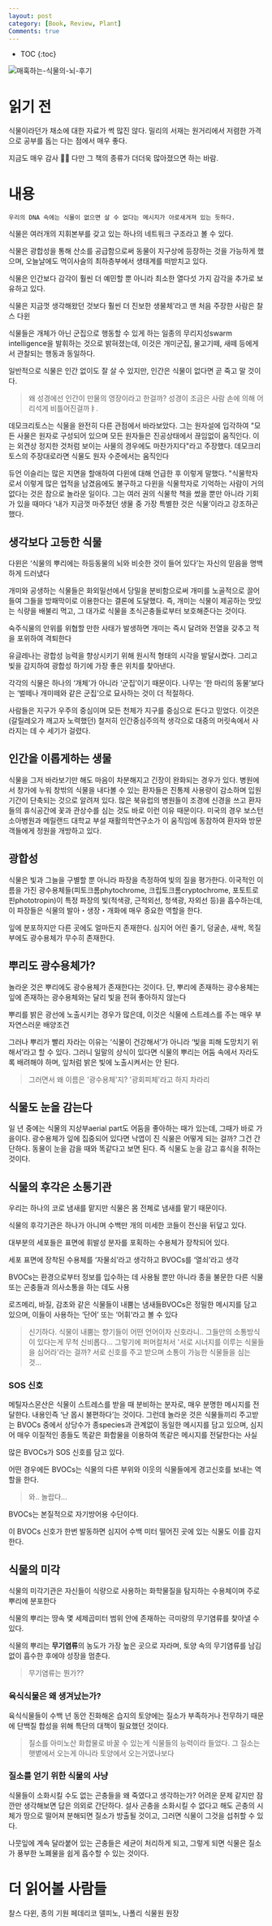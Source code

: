 ```yaml
---
layout: post
category: [Book, Review, Plant]
Comments: true
---
```


* TOC
{:toc}


![매혹하는-식물의-뇌-후기](https://user-images.githubusercontent.com/35059428/56203165-3e0e2580-6077-11e9-8c37-b8fdb12c728a.jpg)


# 읽기 전

식물이라던가 채소에 대한 자료가 썩 많진 않다.
밀리의 서재는 원거리에서 저렴한 가격으로 공부를 돕는 다는 점에서 매우 좋다.

지금도 매우 감사 🙏🏻
다만 그 책의 종류가 더더욱 많아졌으면 하는 바람.


# 내용


```
우리의 DNA 속에는 식물이 없으면 살 수 없다는 메시지가 아로새겨져 있는 듯하다.
```


식물은 여러개의 지휘본부를 갖고 있는 하나의 네트워크 구조라고 볼 수 있다.

식물은 광합성을 통해 산소를 공급함으로써 동물이 지구상에 등장하는 것을 가능하게 했으며, 오늘날에도 먹이사슬의 최하층부에서 생태계를 떠받치고 있다. 

식물은 인간보다 감각이 훨씬 더 예민할 뿐 아니라 최소한 열다섯 가지 감각을 추가로 보유하고 있다. 

식물은 지금껏 생각해왔던 것보다 훨씬 더 진보한 생물체’라고 맨 처음 주장한 사람은 찰스 다윈

식물들은 개체가 아닌 군집으로 행동할 수 있게 하는 일종의 무리지성swarm intelligence을 발휘하는 것으로 밝혀졌는데, 이것은 개미군집, 물고기떼, 새떼 등에게서 관찰되는 행동과 동일하다.

일반적으로 식물은 인간 없이도 잘 살 수 있지만, 인간은 식물이 없다면 곧 죽고 말 것이다.

> 왜 성경에선 인간이 만물의 영장이라고 한걸까? 성경이 조금은 사람 손에 의해 어리석게 비틀어진걸까ㅑ. 

 데모크리토스는 식물을 완전히 다른 관점에서 바라보았다. 그는 원자설에 입각하여 "모든 사물은 원자로 구성되어 있으며 모든 원자들은 진공상태에서 끊임없이 움직인다. 이는 외견상 정지한 것처럼 보이는 사물의 경우에도 마찬가지다"라고 주장했다. 데모크리토스의 주장대로라면 식물도 원자 수준에서는 움직인다
 
 듀언 이슬리는 많은 지면을 할애하여 다윈에 대해 언급한 후 이렇게 말했다. "식물학자로서 이렇게 많은 업적을 남겼음에도 불구하고 다윈을 식물학자로 기억하는 사람이 거의 없다는 것은 참으로 놀라운 일이다. 그는 여러 권의 식물학 책을 썼을 뿐만 아니라 기회가 있을 때마다 ‘내가 지금껏 마주쳤던 생물 중 가장 특별한 것은 식물’이라고 강조하곤 했다.
 
## 생각보다 고등한 식물
 
 다윈은 ‘식물의 뿌리에는 하등동물의 뇌와 비슷한 것이 들어 있다’는 자신의 믿음을 명백하게 드러냈다
 
 개미와 공생하는 식물들은 화외밀선에서 당밀을 분비함으로써 개미를 노골적으로 끌어들여 그들을 방패막이로 이용한다는 결론에 도달했다. 즉, 개미는 식물이 제공하는 맛있는 식량을 배불리 먹고, 그 대가로 식물을 초식곤충들로부터 보호해준다는 것이다.
 
숙주식물의 안위를 위협할 만한 사태가 발생하면 개미는
즉시 달려와 전열을 갖추고 적을 포위하여 격퇴한다
 
 유글레나는 광합성 능력을 향상시키기 위해 원시적 형태의 시각을 발달시켰다. 그리고 빛을 감지하여 광합성 하기에 가장 좋은 위치를 찾아낸다.
 
 각각의 식물은 하나의 ‘개체’가 아니라 ‘군집’이기 때문이다. 나무는 ‘한 마리의 동물’보다는 ‘벌떼나 개미떼와 같은 군집’으로 묘사하는 것이 더 적절하다.
 
 사람들은 지구가 우주의 중심이며 모든 천체가 지구를 중심으로 돈다고 믿었다. 이것은 (갈릴레오가 깨고자 노력했던) 철저히 인간중심주의적 생각으로
대중의 머릿속에서 사라지는 데 수 세기가 걸렸다.

## 인간을 이롭게하는 생물

 식물을 그저 바라보기만 해도 마음이 차분해지고 긴장이 완화되는 경우가 있다. 병원에서 창가에 누워 창밖의 식물을 내다볼 수 있는 환자들은 진통제 사용량이 감소하며 입원기간이 단축되는 것으로 알려져 있다. 많은 북유럽의 병원들이 조경에 신경을 쓰고 환자들의 휴식공간에 꽃과 관상수를 심는 것도 바로 이런 이유 때문이다. 미국의 경우 보스턴 소아병원과 메릴랜드 대학교 부설 재활의학연구소가 이 움직임에 동참하여 환자와 방문객들에게 정원을 개방하고 있다.
 

## 광합성

식물은 빛과 그늘을 구별할 뿐 아니라 파장을 측정하여 빛의 질을 평가한다. 이국적인 이름을 가진 광수용체들(피토크롬phytochrome, 크립토크롬cryptochrome, 포토트로핀phototropin)이 특정 파장의 빛(적색광, 근적외선, 청색광, 자외선 등)을 흡수하는데, 이 파장들은 식물의 발아・생장・개화에 매우 중요한 역할을 한다.
 
 잎에 분포하지만 다른 곳에도 얼마든지 존재한다. 심지어 어린 줄기, 덩굴손, 새싹, 목질부에도 광수용체가 무수히 존재한다.
 
## 뿌리도 광수용체가?
 
 놀라운 것은 뿌리에도 광수용체가 존재한다는 것이다.
 단, 뿌리에 존재하는 광수용체는 잎에 존재하는 광수용체와는 달리 빛을 전혀 좋아하지 않는다
 
 뿌리를 밝은 광선에 노출시키는 경우가 많은데, 이것은 식물에 스트레스를 주는 매우 부자연스러운 배양조건
 
 그러나 뿌리가 빨리 자라는 이유는 ‘식물이 건강해서’가 아니라 ‘빛을 피해 도망치기 위해서’라고 할 수 있다. 그러니 일말의 상식이 있다면 식물의 뿌리는 어둠 속에서 자라도록 배려해야 하며, 잎처럼 밝은 빛에 노출시켜서는 안 된다.
 
> 그러면서 왜 이름은 '광수용체'지? '광회피체'라고 하지 차라리
 
## 식물도 눈을 감는다

일 년 중에는 식물의 지상부aerial
part도 어둠을 좋아하는 때가 있는데, 그때가 바로 가을이다.
광수용체가 잎에 집중되어 있다면 낙엽이 진 식물은 어떻게 되는 걸까? 그건 간단하다. 동물이 눈을 감을 때와 똑같다고 보면 된다. 즉 식물도 눈을 감고 휴식을 취하는 것이다.

## 식물의 후각은 소통기관

우리는 하나의 코로 냄새를 맡지만 식물은 몸 전체로 냄새를 맡기 때문이다.

식물의 후각기관은 하나가 아니며 수백만 개의 미세한 코들이 전신을 뒤덮고 있다.

 대부분의 세포들은 표면에 휘발성 분자를 포획하는 수용체가 장착되어 있다.
 
 세포 표면에 장착된 수용체를 ‘자물쇠’라고 생각하고 BVOCs를 ‘열쇠’라고 생각
 
 BVOCs는 환경으로부터 정보를 입수하는 데 사용될 뿐만 아니라 종을 불문한 다른 식물 또는 곤충들과 의사소통을 하는 데도 사용
 
 로즈메리, 바질, 감초와 같은 식물들이 내뿜는 냄새들BVOCs은 정밀한 메시지를 담고 있으며, 이들이 사용하는 ‘단어’ 또는 ‘어휘’라고 볼 수 있다
 
 > 신기하다. 식물이 내뿜는 향기들이 어떤 언어이자 신호라니.. 그들만의 소통방식이 있다는게 무척 신비롭다...
> 그렇기에 퍼머컬처서 '서로 시너지를 이루는 식물들을 심어라'라는 걸까? 서로 신호를 주고 받으며 소통이 가능한 식물들을 심는 것...
 
### SOS 신호
 
 메틸자스몬산은 식물이 스트레스를 받을 때 분비하는 분자로, 매우 분명한 메시지를 전달한다. 내용인즉 ‘난 몹시 불편하다’는 것이다. 그런데 놀라운 것은 식물들끼리 주고받는 BVOCs 중에서 상당수가 종species과 관계없이 동일한 메시지를 담고 있으며, 심지어 매우 이질적인 종들도 똑같은 화합물을 이용하여 똑같은 메시지를 전달한다는 사실
 
 많은 BVOCs가 SOS 신호를 담고 있다.
 
 어떤 경우에든 BVOCs는 식물의 다른 부위와 이웃의 식물들에게 경고신호를 보내는 역할을 한다.

> 와.. 놀랍다...

BVOCs는 본질적으로 자기방어용 수단이다.

이 BVOCs 신호가 한번 발동하면 심지어 수백 미터 떨어진 곳에 있는 식물도 이를 감지한다.


## 식물의 미각

식물의 미각기관은 자신들이 식량으로 사용하는 화학물질을 탐지하는 수용체이며 주로 뿌리에 분포한다

식물의 뿌리는 땅속 몇 세제곱미터 범위 안에 존재하는 극미량의 무기염류를 찾아낼 수 있다.

식물의 뿌리는 **무기염류**의 농도가 가장 높은 곳으로 자라며, 토양 속의 무기염류를 남김 없이 흡수한 후에야 성장을 멈춘다.

> 무기염류는 뭔가??

### 육식식물은 왜 생겨났는가?

육식식물들이 수백 년 동안 진화해온 습지의 토양에는 질소가 부족하거나 전무하기 때문에 단백질 합성을 위해 특단의 대책이 필요했던 것이다. 

> 질소를 아미노산 화합물로 바꿀 수 있는게 식물들의 능력이라 들었다. 그 질소는 햇볕에서 오는게 아니라 토양에서 오는거였나보다

### 질소를 얻기 위한 식물의 사냥

식물들이 소화시킬 수도 없는 곤충들을 왜 죽였다고 생각하는가?
어려운 문제 같지만 잠깐만 생각해보면 답은 의외로 간단하다. 설사 곤충을 소화시킬 수 없다고 해도 곤충의 시체가 땅으로 떨어져 분해되면 질소가 방출될 것이고, 그러면 식물이 그것을 섭취할 수 있다. 

나뭇잎에 계속 달라붙어 있는 곤충들은 세균이 처리하게 되고, 그렇게 되면 식물은 질소가 풍부한 노폐물을 쉽게 흡수할 수 있는 것이다.





# 더 읽어볼 사람들
 
찰스 다윈, 종의 기원
페데리코 델피노, 나폴리 식물원 원장

 
 


